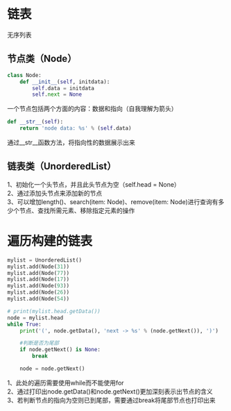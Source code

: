 链表
====
无序列表

节点类（Node）
------------
```py 
class Node:
    def __init__(self, initdata):
        self.data = initdata 
        self.next = None 
```
一个节点包括两个方面的内容：数据和指向（自我理解为箭头）

``` py
def __str__(self):
    return 'node data: %s' % (self.data)
```
通过__str__函数方法，将指向性的数据展示出来


链表类（UnorderedList）
---------------------
1、初始化一个头节点，并且此头节点为空（self.head = None）   
2、通过添加头节点来添加新的节点   
3、可以增加length()、search(item: Node)、remove(item: Node)进行查询有多少个节点、查找所需元素、移除指定元素的操作   


遍历构建的链表
============
```py
mylist = UnorderedList()
mylist.add(Node(31))
mylist.add(Node(77))
mylist.add(Node(17))
mylist.add(Node(93))
mylist.add(Node(26))
mylist.add(Node(54))

# print(mylist.head.getData())
node = mylist.head 
while True:
    print('(', node.getData(), 'next -> %s' % (node.getNext()), ')')

    #判断是否为尾部
    if node.getNext() is None:
        break

    node = node.getNext()
```
1、此处的遍历需要使用while而不能使用for   
2、通过打印出node.getData()和node.getNext()更加深刻表示出节点的含义   
3、若判断节点的指向为空则已到尾部，需要通过break将尾部节点也打印出来
